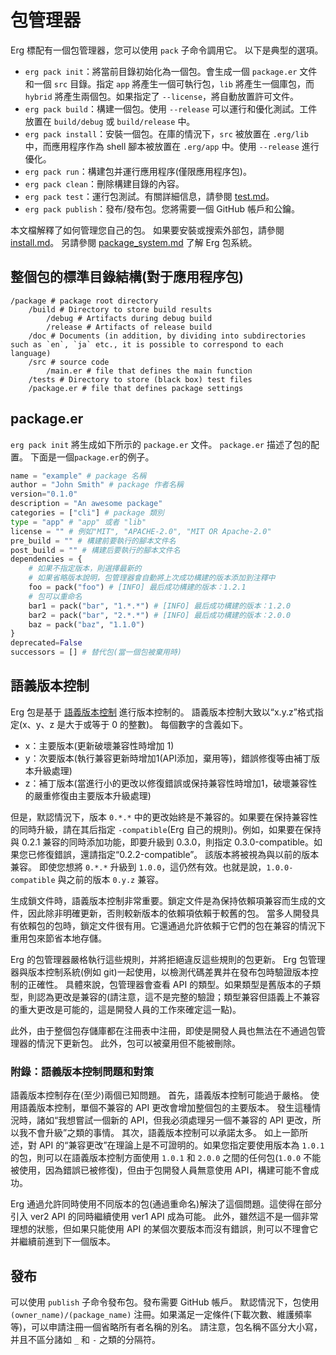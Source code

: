 # 包管理器

Erg 標配有一個包管理器，您可以使用 `pack` 子命令調用它。
以下是典型的選項。

* `erg pack init`：將當前目錄初始化為一個包。會生成一個 `package.er` 文件和一個 `src` 目錄。指定 `app` 將產生一個可執行包，`lib` 將產生一個庫包，而 `hybrid` 將產生兩個包。如果指定了 `--license`，將自動放置許可文件。
* `erg pack build`：構建一個包。使用 `--release` 可以運行和優化測試。工件放置在 `build/debug` 或 `build/release` 中。
* `erg pack install`：安裝一個包。在庫的情況下，`src` 被放置在 `.erg/lib` 中，而應用程序作為 shell 腳本被放置在 `.erg/app` 中。使用 `--release` 進行優化。
* `erg pack run`：構建包并運行應用程序(僅限應用程序包)。
* `erg pack clean`：刪除構建目錄的內容。
* `erg pack test`：運行包測試。有關詳細信息，請參閱 [test.md](./test.md)。
* `erg pack publish`：發布/發布包。您將需要一個 GitHub 帳戶和公鑰。

本文檔解釋了如何管理您自己的包。
如果要安裝或搜索外部包，請參閱 [install.md](./install.md)。
另請參閱 [package_system.md](../syntax/33_package_system.md) 了解 Erg 包系統。

## 整個包的標準目錄結構(對于應用程序包)

```console
/package # package root directory
    /build # Directory to store build results
        /debug # Artifacts during debug build
        /release # Artifacts of release build
    /doc # Documents (in addition, by dividing into subdirectories such as `en`, `ja` etc., it is possible to correspond to each language)
    /src # source code
        /main.er # file that defines the main function
    /tests # Directory to store (black box) test files
    /package.er # file that defines package settings
```

## package.er

`erg pack init` 將生成如下所示的 `package.er` 文件。 `package.er` 描述了包的配置。
下面是一個`package.er`的例子。

```python
name = "example" # package 名稱
author = "John Smith" # package 作者名稱
version="0.1.0"
description = "An awesome package"
categories = ["cli"] # package 類別
type = "app" # "app" 或者 "lib"
license = "" # 例如"MIT", "APACHE-2.0", "MIT OR Apache-2.0"
pre_build = "" # 構建前要執行的腳本文件名
post_build = "" # 構建后要執行的腳本文件名
dependencies = {
    # 如果不指定版本，則選擇最新的
    # 如果省略版本說明，包管理器會自動將上次成功構建的版本添加到注釋中
    foo = pack("foo") # [INFO] 最后成功構建的版本：1.2.1
    # 包可以重命名
    bar1 = pack("bar", "1.*.*") # [INFO] 最后成功構建的版本：1.2.0
    bar2 = pack("bar", "2.*.*") # [INFO] 最后成功構建的版本：2.0.0
    baz = pack("baz", "1.1.0")
}
deprecated=False
successors = [] # 替代包(當一個包被棄用時)
```

## 語義版本控制

Erg 包是基于 [語義版本控制](https://semver.org/lang/en/) 進行版本控制的。
語義版本控制大致以“x.y.z”格式指定(x、y、z 是大于或等于 0 的整數)。
每個數字的含義如下。

* x：主要版本(更新破壞兼容性時增加 1)
* y：次要版本(執行兼容更新時增加1(API添加，棄用等)，錯誤修復等由補丁版本升級處理)
* z：補丁版本(當進行小的更改以修復錯誤或保持兼容性時增加1，破壞兼容性的嚴重修復由主要版本升級處理)

但是，默認情況下，版本 `0.*.*` 中的更改始終是不兼容的。如果要在保持兼容性的同時升級，請在其后指定 `-compatible`(Erg 自己的規則)。例如，如果要在保持與 0.2.1 兼容的同時添加功能，即要升級到 0.3.0，則指定 0.3.0-compatible。如果您已修復錯誤，還請指定“0.2.2-compatible”。
該版本將被視為與以前的版本兼容。
即使您想將 `0.*.*` 升級到 `1.0.0`，這仍然有效。也就是說，`1.0.0-compatible` 與之前的版本 `0.y.z` 兼容。

生成鎖文件時，語義版本控制非常重要。鎖定文件是為保持依賴項兼容而生成的文件，因此除非明確更新，否則較新版本的依賴項依賴于較舊的包。
當多人開發具有依賴包的包時，鎖定文件很有用。它還通過允許依賴于它們的包在兼容的情況下重用包來節省本地存儲。

Erg 的包管理器嚴格執行這些規則，并將拒絕違反這些規則的包更新。
Erg 包管理器與版本控制系統(例如 git)一起使用，以檢測代碼差異并在發布包時驗證版本控制的正確性。
具體來說，包管理器會查看 API 的類型。如果類型是舊版本的子類型，則認為更改是兼容的(請注意，這不是完整的驗證；類型兼容但語義上不兼容的重大更改是可能的，這是開發人員的工作來確定這一點)。

此外，由于整個包存儲庫都在注冊表中注冊，即使是開發人員也無法在不通過包管理器的情況下更新包。
此外，包可以被棄用但不能被刪除。

### 附錄：語義版本控制問題和對策

語義版本控制存在(至少)兩個已知問題。
首先，語義版本控制可能過于嚴格。
使用語義版本控制，單個不兼容的 API 更改會增加整個包的主要版本。
發生這種情況時，諸如“我想嘗試一個新的 API，但我必須處理另一個不兼容的 API 更改，所以我不會升級”之類的事情。
其次，語義版本控制可以承諾太多。
如上一節所述，對 API 的“兼容更改”在理論上是不可證明的。如果您指定要使用版本為 `1.0.1` 的包，則可以在語義版本控制方面使用 `1.0.1` 和 `2.0.0` 之間的任何包(`1.0.0` 不能被使用，因為錯誤已被修復)，但由于包開發人員無意使用 API，構建可能不會成功。

Erg 通過允許同時使用不同版本的包(通過重命名)解決了這個問題。這使得在部分引入 ver2 API 的同時繼續使用 ver1 API 成為可能。
此外，雖然這不是一個非常理想的狀態，但如果只能使用 API 的某個次要版本而沒有錯誤，則可以不理會它并繼續前進到下一個版本。

## 發布

可以使用 `publish` 子命令發布包。發布需要 GitHub 帳戶。
默認情況下，包使用 `(owner_name)/(package_name)` 注冊。如果滿足一定條件(下載次數、維護頻率等)，可以申請注冊一個省略所有者名稱的別名。
請注意，包名稱不區分大小寫，并且不區分諸如 `_` 和 `-` 之類的分隔符。
